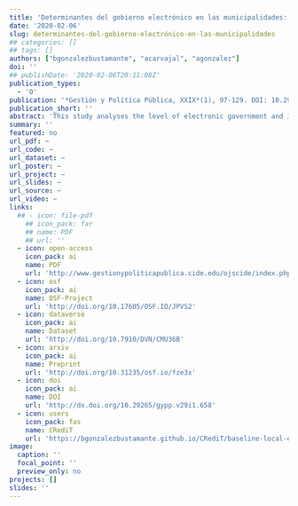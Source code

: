 ```yaml
---
title: 'Determinantes del gobierno electrónico en las municipalidades: Evidencia del caso chileno'
date: '2020-02-06'
slug: determinantes-del-gobierno-electrónico-en-las-municipalidades
## categories: []
## tags: []
authors: ["bgonzalezbustamante", "acarvajal", "agonzalez"]
doi: ''
## publishDate: '2020-02-06T20:11:08Z'
publication_types:
  - '0'
publication: '*Gestión y Política Pública, XXIX*(1), 97-129. DOI: 10.29265/gypp.v29i1.658'
publication_short: ''
abstract: 'This study analyses the level of electronic government and its determinants in the municipalities of the five most densely-populated regions in Chile. We use a database of 188 municipalities where 71 per cent of the national population is concentrated, according to 2016 estimates. In this paper, we calculate, describe and geo-reference a 2016 e-value index to evaluate the supply of digital services in each one of the municipalities. The predictors of the index are analysed using Ordinary Least Squares models. The factors analysed are related to the dimensions distinguished by theory as necessary for the implementation of strategies of electronic government. The highlight findings reveal recognisable spatial distribution patterns in the Metropolitan region and enable us to identify the importance of the infrastructure, the political capital of the mayor and the financial independence of the municipality as significant determinants for successful development of electronic government initiatives at a municipal level.'
summary: ''
featured: no
url_pdf: ~
url_code: ~
url_dataset: ~
url_poster: ~
url_project: ~
url_slides: ~
url_source: ~
url_video: ~
links:
  ## - icon: file-pdf
    ## icon_pack: far
    ## name: PDF
    ## url: ''
  - icon: open-access 
    icon_pack: ai
    name: PDF
    url: 'http://www.gestionypoliticapublica.cide.edu/ojscide/index.php/gypp/article/view/658'
  - icon: osf
    icon_pack: ai
    name: OSF-Project
    url: 'http://doi.org/10.17605/OSF.IO/JPVS2'
  - icon: dataverse
    icon_pack: ai
    name: Dataset
    url: 'http://doi.org/10.7910/DVN/CMU36B'
  - icon: arxiv
    icon_pack: ai
    name: Preprint
    url: 'http://doi.org/10.31235/osf.io/fze3x'
  - icon: doi
    icon_pack: ai
    name: DOI
    url: 'http://dx.doi.org/10.29265/gypp.v29i1.658'
  - icon: users
    icon_pack: fas
    name: CRediT
    url: 'https://bgonzalezbustamante.github.io/CRediT/baseline-local-egovernment-index.html'
image:
  caption: ''
  focal_point: ''
  preview_only: no
projects: []
slides: ''
---
```

